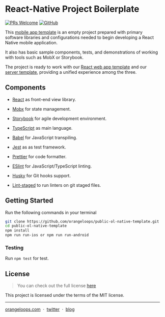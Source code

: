 # React-Native Project Boilerplate
[![PRs Welcome](https://img.shields.io/badge/PRs-welcome-orange.svg)](https://github.com/orangeloops/public-ol-native-template/pulls) [![GitHub](https://img.shields.io/github/license/orangeloops/public-ol-native-template.svg)](https://github.com/orangeloops/public-ol-native-template/blob/develop/LICENSE)

This [mobile app template](https://orangeloops.com/2019/08/open-source-templates-for-building-react-and-reactnative-apps/) is an empty project prepared with primary software libraries and configurations needed to begin developing a React Native mobile application.

It also has basic sample components, tests, and demonstrations of working with tools such as MobX or Storybook.

The project is ready to work with our [React web app template](https://github.com/orangeloops/public-ol-web-template) and our [server template](https://github.com/orangeloops/public-ol-server-template), providing a unified experience among the three.

## Components

- [React](https://facebook.github.io/react/) as front-end view library.
- [Mobx](https://github.com/mobxjs/mobx/) for state management.
- [Storybook](https://storybook.js.org/) for agile development environment.

- [TypeScript](https://www.typescriptlang.org/) as main language.
- [Babel](https://babeljs.io/) for JavaScript transpiling.
- [Jest](https://jestjs.io/) as as test framework.

- [Prettier](https://prettier.io/) for code formatter.
- [ESlint](https://eslint.org/) for JavaScript/TypeScript linting.
- [Husky](https://github.com/typicode/husky/) for Git hooks support.
- [Lint-staged](https://github.com/okonet/lint-staged/) to run linters on git staged files.


## Getting Started

Run the following commands in your terminal

```bash
git clone https://github.com/orangeloops/public-ol-native-template.git
cd public-ol-native-template
npm install
npm run run-ios or npm run run-android
```

### Testing

Run `npm test` for test.

## License
>You can check out the full license [here](https://github.com/orangeloops/public-ol-native-template/blob/develop/LICENSE)

This project is licensed under the terms of the MIT license.

---

[orangeloops.com](https://www.orangeloops.com/) &nbsp;&middot;&nbsp;
[twitter](https://twitter.com/orangeloopsinc/) &nbsp;&middot;&nbsp;
[blog](https://orangeloops.com/blog/)

